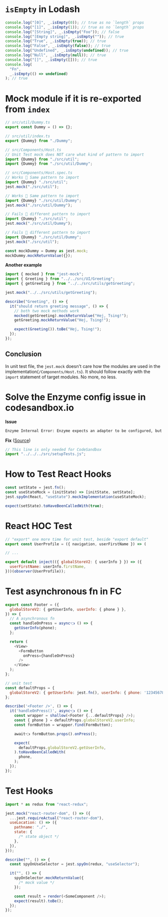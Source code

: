 # `isEmpty` in Lodash

```js
console.log("[0]", _.isEmpty(0)); // true as no `length` props
console.log("[1]", _.isEmpty(1)); // true as no `length` props
console.log("[String]", _.isEmpty("Foo")); // false
console.log("[Empty string]", _.isEmpty("")); // true
console.log("True", _.isEmpty(true)); // true
console.log("False", _.isEmpty(false)); // true
console.log("Undefined", _.isEmpty(undefined)); // true
console.log("Null", _.isEmpty(null)); // true
console.log("[]", _.isEmpty([])); // true
console.log(
  "Fn",
  _.isEmpty(() => undefined)
); // true
```

# Mock module if it is re-exported from `index`

```js
// src/util/Dummy.ts
export const Dummy = () => {};

// src/util/index.ts
export {Dummy} from "./Dummy";

// src/Components/Host.ts
// Unit Test mock does NOT care what kind of pattern to import
import {Dummy} from "./src/util";
import {Dummy} from "./src/util/Dummy";

// src/Components/Host.spec.ts
// Works 🚀 Same pattern to import
import {Dummy} "./src/util";
jest.mock("./src/util");

// Works 🚀 Same pattern to import
import {Dummy} "./src/util/Dummy";
jest.mock("./src/util/Dummy");

// Fails 🚨 different pattern to import
import {Dummy} "./src/util";
jest.mock("./src/util/Dummy");

// Fails 🚨 different pattern to import
import {Dummy} "./src/util/Dummy";
jest.mock("./src/util");

const mockDummy = Dummy as jest.mock;
mockDummy.mockReturnValue({});
```

**Another example**

```js
import { mocked } from "jest-mock";
import { Greeting } from "../../src/UI/Greeting";
import { getGreeting } from "../../src/utils/getGreeting";

jest.mock("../../src/utils/getGreeting");

describe("Greeting", () => {
  it("should return greeting message", () => {
    // both two mock methods work
    mocked(getGreeting).mockReturnValue("Hej, Tsing!");
    getGreeting.mockReturnValue("Hej, Tsing!");

    expect(Greeting()).toBe("Hej, Tsing!");
  });
});
```

## Conclusion

In unit test file, the `jest.mock` doesn't care how the modules are used in the implementation(`/Components/Host.ts`). It should follow exactly with the `import` statement of target modules. No more, no less.

# Solve the Enzyme config issue in codesandbox.io

**Issue**

```bash
Enzyme Internal Error: Enzyme expects an adapter to be configured, but found none.
```

**Fix** ([Source](https://codesandbox.io/s/determined-chaplygin-8jt5f?file=/src/components/__tests__/RemotePizza_di.spec.js))

```js
// This line is only needed for CodeSandbox
import "../../../src/setupTests.js";
```

# How to Test React Hooks

```js
const setState = jest.fn();
const useStateMock = (initState) => [initState, setState];
jest.spyOn(React, "useState").mockImplementation(useStateMock);

expect(setState).toHaveBeenCalledWith(true);
```

# React HOC Test

```js
// "export" one more time for unit test, beside "export default"
export const UserProfile = ({ navigation, userFirstName }) => (

// ...

export default inject(({ globalStoreV2: { userInfo } }) => ({
  userFirstName: userInfo.firstName,
}))(observer(UserProfile));
```

# Test asynchronous fn in FC

```js
export const Footer = ({
  globalStoreV2: { getUserInfo, userInfo: { phone } },
}) => {
  // A asynchronous fn
  const handleOnPress = async👈 () => {
    getUserInfo(phone);
  };

  return (
    <View>
      <FormButton
        onPress={handleOnPress}
      />
    </View>
  );
};

// unit test
const defaultProps = {
  globalStoreV2: { getUserInfo: jest.fn(), userInfo: { phone: '12345678' } },
};

describe('<Footer />', () => {
  it('handleOnPress()', async👈 () => {
    const wrapper = shallow(<Footer {...defaultProps} />);
    const { phone } = defaultProps.globalStoreV2.userInfo;
    const formButton = wrapper.find(FormButton);

    await👈 formButton.props().onPress();

    expect(
      defaultProps.globalStoreV2.getUserInfo,
    ).toHaveBeenCalledWith(
      phone,
    );
  });
});

```

# Test Hooks

```js
import * as redux from "react-redux";

jest.mock("react-router-dom", () => ({
  ...jest.requireActual("react-router-dom"),
  useLocation: () => ({
    pathname: "./",
    state: {
      /* state object */
    },
  }),
}));

describe("", () => {
  const spyOnUseSelector = jest.spyOn(redux, "useSelector");

  it("", () => {
    spyOnSelector.mockReturnValue({
      /* mock value */
    });

    const result = render(<SomeComponent />);
    expect(result).toBe();
  });
});
```
